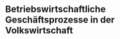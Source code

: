 Betriebswirtschaftliche Geschäftsprozesse in der Volkswirtschaft
================================================================
